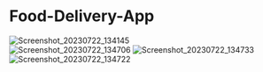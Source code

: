 
# Food-Delivery-App

![Screenshot_20230722_134145](https://github.com/manishsubah/Food-Delivery-App/assets/119126206/249edecb-caab-4cf0-91b6-5bf92009bd07)   
  ![Screenshot_20230722_134706](https://github.com/manishsubah/Food-Delivery-App/assets/119126206/dd8d8f92-3014-4c5e-b60a-053be145de25)
  ![Screenshot_20230722_134733](https://github.com/manishsubah/Food-Delivery-App/assets/119126206/e5c4a9e6-9f24-4e6b-ae02-67b9b4834565)
![Screenshot_20230722_134722](https://github.com/manishsubah/Food-Delivery-App/assets/119126206/cda450ea-e93b-4cfd-8d45-c3eef31dfd91)







